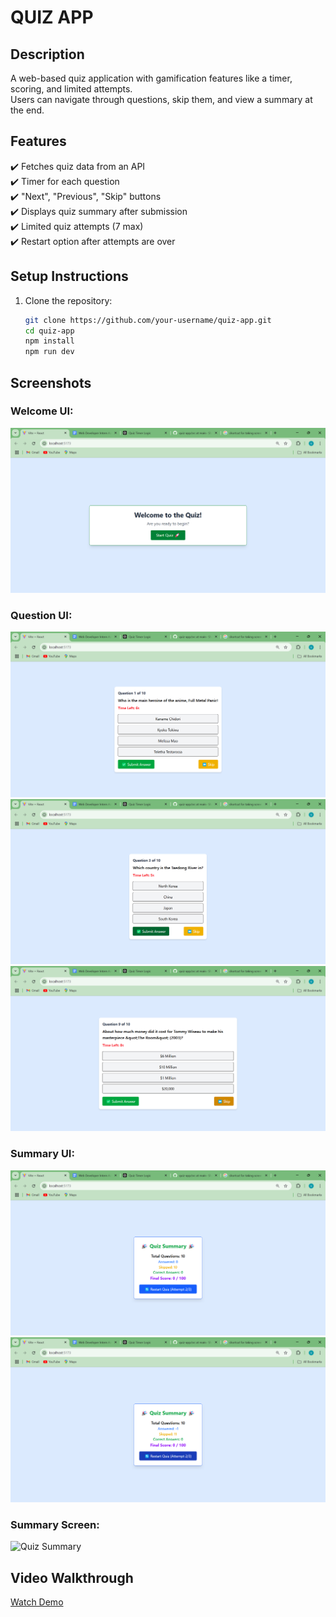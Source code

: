 # QUIZ APP

## Description

A web-based quiz application with gamification features like a timer, scoring, and limited attempts.  
Users can navigate through questions, skip them, and view a summary at the end.

## Features

✔️ Fetches quiz data from an API  
✔️ Timer for each question  
✔️ "Next", "Previous", "Skip" buttons  
✔️ Displays quiz summary after submission  
✔️ Limited quiz attempts (7 max)  
✔️ Restart option after attempts are over

## Setup Instructions

1. Clone the repository:
   ```sh
   git clone https://github.com/your-username/quiz-app.git
   cd quiz-app
   npm install
   npm run dev
   ```

## Screenshots

### Welcome UI:

![Quiz UI](screenshots/Welcome%20Page.png)

### Question UI:

![Quiz UI](screenshots/Question%20Screen.png)
![Quiz UI](screenshots/Submit%20Question.png)
![Quiz UI](screenshots/Skip%20Question.png)

### Summary UI:

![Quiz UI](screenshots/Summary%20Screen.png)
![Quiz UI](screenshots/Restart%20Quiz%20Option.png)

### Summary Screen:

![Quiz Summary](screenshots/quiz-summary.png)

## Video Walkthrough

[Watch Demo](videos/quiz-demo.mp4.mp4)
